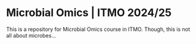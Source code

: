 # Microbial Omics | ITMO 2024/25
This is a repository for Microbial Omics course in ITMO. Though, this is not all about microbes...

